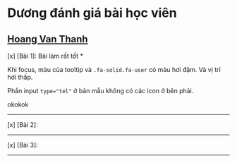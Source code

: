 # Dương đánh giá bài học viên

## [Hoang Van Thanh](https://github.com/YanShu92/F8-Fullstack-K4/tree/main/Day_5)

[x] [Bài 1]: Bài làm rất tốt \*

Khi focus, màu của tooltip và `.fa-solid.fa-user` có màu hơi đậm. Và vị trí hơi thấp.

Phần input `type="tel"` ở bản mẫu không có các icon ở bên phải.

okokok

---

[x] [Bài 2]:

---

[x] [Bài 3]:

---
